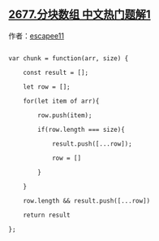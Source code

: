 ## [2677.分块数组 中文热门题解1](https://leetcode.cn/problems/chunk-array/solutions/100000/2677-fen-kuai-shu-zu-jian-dan-ti-wo-zhon-mmf4)

作者：[escapee11](https://leetcode.cn/u/escapee11)
```
var chunk = function(arr, size) {
    const result = [];
    let row = [];
    for(let item of arr){
        row.push(item);
        if(row.length === size){
            result.push([...row]);
            row = []
        }
    }
    row.length && result.push([...row])
    return result
};
```